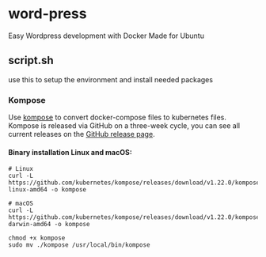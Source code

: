 # word-press
Easy Wordpress development with Docker
Made for Ubuntu

## script.sh
use this to setup the environment and install needed packages


### Kompose

Use [kompose](https://github.com/kubernetes/kompose) to convert docker-compose files to kubernetes files. 
Kompose is released via GitHub on a three-week cycle, you can see all current releases on the [GitHub release page](https://github.com/kubernetes/kompose/releases).

#### Binary installation Linux and macOS:
    # Linux
    curl -L https://github.com/kubernetes/kompose/releases/download/v1.22.0/kompose-linux-amd64 -o kompose
    
    # macOS
    curl -L https://github.com/kubernetes/kompose/releases/download/v1.22.0/kompose-darwin-amd64 -o kompose
    
    chmod +x kompose
    sudo mv ./kompose /usr/local/bin/kompose



